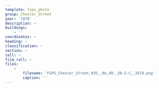 ```yaml
---
template: fsps_photo
group: Chester_Street
year: '1978'
description: ~
buildings:
    - ''
coordinates: ~
heading: ~
classification: ~
section: ~
cell: ~
film_roll: ~
files:
    -
        filename: 'FSPS_Chester_Street_035,_No_40,_20-2-C,_1978.png'
        caption: ''
---
```

